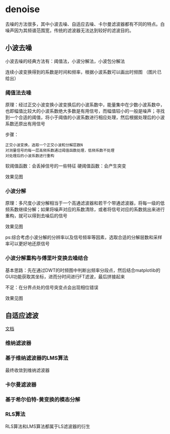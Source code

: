 # denoise
去噪的方法很多，其中小波去噪、自适应去噪、卡尔曼滤波器都有不同的特点。白噪声因为其频谱范围宽，传统的滤波器无法达到较好的滤波目的。
## 小波去噪
  小波去噪的经典方法有：阈值法，小波分解法，小波包分解法
  
  连续小波变换得到的系数是时间和频率，根据小波系数可以画出时频图
  （图片已给出）
  
### 阈值法去噪

原理：经过正交小波变换小波变换后的小波系数中，能量集中在少数小波系数中，也即幅值比较大的小波系数绝大多数是有用信号，而幅值较小的一般是噪声；寻找到一个合适的阈值，将小于阈值的小波系数进行相应处理，然后根据处理后的小波系数还原出有用信号

步骤：

    正交小波变换，选取一个正交小波和分解层数N
    对测量信号的每一层高频系数通过阈值函数处理，低频系数不处理
    对处理后的小波系数进行重构
    
软阈值函数：会丢掉信号的一些特征
硬阈值函数：会产生突变

效果见图

### 小波分解

原理：多尺度小波分解相当于一个高通滤波器和若干个带通滤波器，将每一级的低频系数继续分解；如果将噪声对应的系数清除，或者将信号对应的系数挑出来进行重构，就可以得到去噪后的信号

效果见图

ps:综合考虑小波分解的分辨率以及信号频率等因素，选取合适的分解层数和采样率可以更好地还原信号

### 小波分解重构与傅里叶变换去噪结合
基本思路：先在通过DWT的时频图中判断出频率分段点，然后结合matplotlib的GUI功能获取其坐标，进而分时间进行FT滤波，最后拼接起来

不足：在分界点处的信号突变点会出现相位错误


效果见图


## 自适应滤波
[文档](小波变换的延申.pdf)
### 维纳滤波器
### 基于维纳滤波器的LMS算法
最终收敛到维纳滤波器
### 卡尔曼滤波器
### 基于希尔伯特-黄变换的模态分解
### RLS算法
RLS算法和LMS算法都属于LS滤波器的衍生

